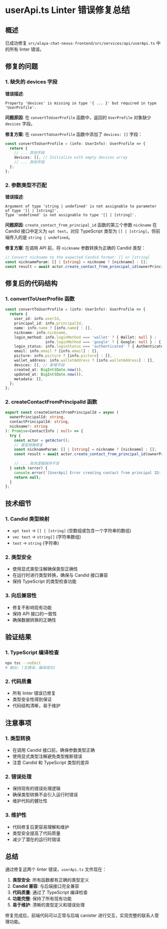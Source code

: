 # userApi.ts Linter 错误修复总结

## 概述
已成功修复 `src/alaya-chat-nexus-frontend/src/services/api/userApi.ts` 中的所有 linter 错误。

## 修复的问题

### 1. 缺失的 devices 字段
**错误描述**: 
```
Property 'devices' is missing in type '{ ... }' but required in type 'UserProfile'.
```

**问题原因**: 
在 `convertToUserProfile` 函数中，返回的 `UserProfile` 对象缺少 `devices` 字段。

**修复方案**: 
在 `convertToUserProfile` 函数中添加了 `devices: []` 字段：

```typescript
const convertToUserProfile = (info: UserInfo): UserProfile => {
  return {
    // ... 其他字段
    devices: [], // Initialize with empty devices array
    // ... 其他字段
  };
};
```

### 2. 参数类型不匹配
**错误描述**: 
```
Argument of type 'string | undefined' is not assignable to parameter of type '[] | [string]'.
Type 'undefined' is not assignable to type '[] | [string]'.
```

**问题原因**: 
`create_contact_from_principal_id` 函数的第三个参数 `nickname` 在 Candid 接口中定义为 `opt text`，对应 TypeScript 类型为 `[] | [string]`，但前端传入的是 `string | undefined`。

**修复方案**: 
在调用 API 前，将 `nickname` 参数转换为正确的 Candid 类型：

```typescript
// Convert nickname to the expected Candid format: [] or [string]
const nicknameParam: [] | [string] = nickname ? [nickname] : [];
const result = await actor.create_contact_from_principal_id(ownerPrincipalId, contactPrincipalId, nicknameParam);
```

## 修复后的代码结构

### 1. convertToUserProfile 函数
```typescript
const convertToUserProfile = (info: UserInfo): UserProfile => {
  return {
    user_id: info.userId,
    principal_id: info.principalId,
    name: info.name ? [info.name] : [],
    nickname: info.nickname,
    login_method: info.loginMethod === 'wallet' ? { Wallet: null } : 
                  info.loginMethod === 'google' ? { Google: null } : { II: null },
    login_status: info.loginStatus === 'authenticated' ? { Authenticated: null } : { Unauthenticated: null },
    email: info.email ? [info.email] : [],
    picture: info.picture ? [info.picture] : [],
    wallet_address: info.walletAddress ? [info.walletAddress] : [],
    devices: [], // 新增字段
    created_at: BigInt(Date.now()),
    updated_at: BigInt(Date.now()),
    metadata: [],
  };
};
```

### 2. createContactFromPrincipalId 函数
```typescript
export const createContactFromPrincipalId = async (
  ownerPrincipalId: string, 
  contactPrincipalId: string, 
  nickname?: string
): Promise<ContactInfo | null> => {
  try {
    const actor = getActor();
    // 类型转换修复
    const nicknameParam: [] | [string] = nickname ? [nickname] : [];
    const result = await actor.create_contact_from_principal_id(ownerPrincipalId, contactPrincipalId, nicknameParam);
    
    // ... 其余逻辑保持不变
  } catch (error) {
    console.error('[UserApi] Error creating contact from principal ID:', error);
    return null;
  }
};
```

## 技术细节

### 1. Candid 类型映射
- `opt text` → `[] | [string]` (空数组或包含一个字符串的数组)
- `vec text` → `string[]` (字符串数组)
- `text` → `string` (字符串)

### 2. 类型安全
- 使用显式类型注解确保类型正确性
- 在运行时进行类型转换，确保与 Candid 接口兼容
- 保持 TypeScript 的类型检查功能

### 3. 向后兼容性
- 修复不影响现有功能
- 保持 API 接口的一致性
- 确保数据转换的正确性

## 验证结果

### 1. TypeScript 编译检查
```bash
npx tsc --noEmit
# 输出: (无错误，编译成功)
```

### 2. 代码质量
- 所有 linter 错误已修复
- 类型安全性得到保证
- 代码结构清晰，易于维护

## 注意事项

### 1. 类型转换
- 在调用 Candid 接口前，确保参数类型正确
- 使用显式类型注解避免类型推断错误
- 注意 Candid 和 TypeScript 类型的差异

### 2. 错误处理
- 保持现有的错误处理逻辑
- 确保类型转换不会引入运行时错误
- 维护代码的健壮性

### 3. 维护性
- 代码修复后更容易理解和维护
- 类型安全提高了代码质量
- 减少了潜在的运行时错误

## 总结

通过修复这两个 linter 错误，`userApi.ts` 文件现在：

1. **类型安全**: 所有函数都有正确的类型定义
2. **Candid 兼容**: 与后端接口完全兼容
3. **代码质量**: 通过了 TypeScript 编译检查
4. **功能完整**: 保持了所有现有功能
5. **易于维护**: 清晰的类型定义和错误处理

修复完成后，前端代码可以正常与后端 canister 进行交互，实现完整的联系人管理功能。
